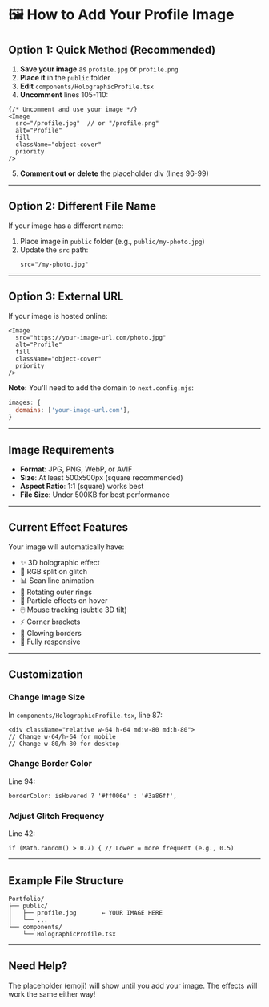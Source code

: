 # 🖼️ How to Add Your Profile Image

## Option 1: Quick Method (Recommended)

1. **Save your image** as `profile.jpg` or `profile.png`
2. **Place it** in the `public` folder
3. **Edit** `components/HolographicProfile.tsx`
4. **Uncomment** lines 105-110:

```tsx
{/* Uncomment and use your image */}
<Image
  src="/profile.jpg"  // or "/profile.png"
  alt="Profile"
  fill
  className="object-cover"
  priority
/>
```

5. **Comment out or delete** the placeholder div (lines 96-99)

---

## Option 2: Different File Name

If your image has a different name:

1. Place image in `public` folder (e.g., `public/my-photo.jpg`)
2. Update the `src` path:
   ```tsx
   src="/my-photo.jpg"
   ```

---

## Option 3: External URL

If your image is hosted online:

```tsx
<Image
  src="https://your-image-url.com/photo.jpg"
  alt="Profile"
  fill
  className="object-cover"
  priority
/>
```

**Note:** You'll need to add the domain to `next.config.mjs`:

```javascript
images: {
  domains: ['your-image-url.com'],
}
```

---

## Image Requirements

- **Format**: JPG, PNG, WebP, or AVIF
- **Size**: At least 500x500px (square recommended)
- **Aspect Ratio**: 1:1 (square) works best
- **File Size**: Under 500KB for best performance

---

## Current Effect Features

Your image will automatically have:
- ✨ 3D holographic effect
- 🎨 RGB split on glitch
- 📊 Scan line animation
- 🔄 Rotating outer rings
- 💫 Particle effects on hover
- 🖱️ Mouse tracking (subtle 3D tilt)
- ⚡ Corner brackets
- 🌈 Glowing borders
- 📱 Fully responsive

---

## Customization

### Change Image Size

In `components/HolographicProfile.tsx`, line 87:

```tsx
<div className="relative w-64 h-64 md:w-80 md:h-80">
// Change w-64/h-64 for mobile
// Change w-80/h-80 for desktop
```

### Change Border Color

Line 94:
```tsx
borderColor: isHovered ? '#ff006e' : '#3a86ff',
```

### Adjust Glitch Frequency

Line 42:
```tsx
if (Math.random() > 0.7) { // Lower = more frequent (e.g., 0.5)
```

---

## Example File Structure

```
Portfolio/
├── public/
│   ├── profile.jpg       ← YOUR IMAGE HERE
│   └── ...
└── components/
    └── HolographicProfile.tsx
```

---

## Need Help?

The placeholder (emoji) will show until you add your image. The effects will work the same either way!

